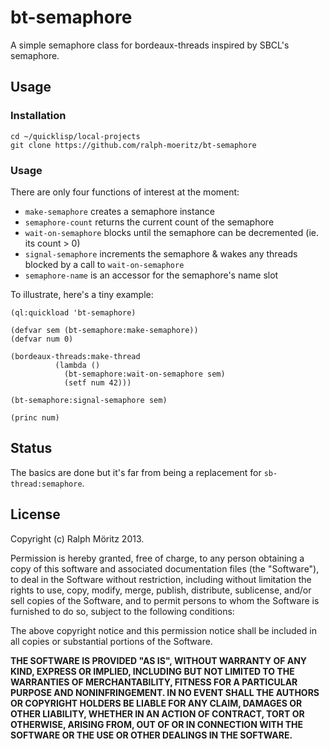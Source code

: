 # bt-semaphore

A simple semaphore class for bordeaux-threads inspired by SBCL's semaphore.

## Usage

### Installation

```
cd ~/quicklisp/local-projects
git clone https://github.com/ralph-moeritz/bt-semaphore
```

### Usage

There are only four functions of interest at the moment:

 - `make-semaphore` creates a semaphore instance
 - `semaphore-count` returns the current count of the semaphore
 - `wait-on-semaphore` blocks until the semaphore can be decremented (ie. its
   count > 0)
 - `signal-semaphore` increments the semaphore & wakes any threads blocked by a
   call to `wait-on-semaphore`
 - `semaphore-name` is an accessor for the semaphore's name slot

To illustrate, here's a tiny example:

```common-lisp
(ql:quickload 'bt-semaphore)

(defvar sem (bt-semaphore:make-semaphore))
(defvar num 0)

(bordeaux-threads:make-thread
          (lambda ()
            (bt-semaphore:wait-on-semaphore sem)
            (setf num 42)))

(bt-semaphore:signal-semaphore sem)

(princ num)
```

## Status

The basics are done but it's far from being a replacement for `sb-thread:semaphore`.

## License

Copyright (c) Ralph Möritz 2013.

Permission is hereby granted, free of charge, to any person obtaining a copy of this software and associated documentation files (the "Software"), to deal in the Software without restriction, including without limitation the rights to use, copy, modify, merge, publish, distribute, sublicense, and/or sell copies of the Software, and to permit persons to whom the Software is furnished to do so, subject to the following conditions:

The above copyright notice and this permission notice shall be included in all copies or substantial portions of the Software.

**THE SOFTWARE IS PROVIDED "AS IS", WITHOUT WARRANTY OF ANY KIND, EXPRESS OR IMPLIED, INCLUDING BUT NOT LIMITED TO THE WARRANTIES OF MERCHANTABILITY, FITNESS FOR A PARTICULAR PURPOSE AND NONINFRINGEMENT. IN NO EVENT SHALL THE AUTHORS OR COPYRIGHT HOLDERS BE LIABLE FOR ANY CLAIM, DAMAGES OR OTHER LIABILITY, WHETHER IN AN ACTION OF CONTRACT, TORT OR OTHERWISE, ARISING FROM, OUT OF OR IN CONNECTION WITH THE SOFTWARE OR THE USE OR OTHER DEALINGS IN THE SOFTWARE.**

